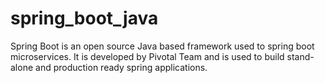# spring_boot_java
Spring Boot is an open source Java based framework used to spring boot microservices. It is developed by Pivotal Team and is used to build stand-alone and production ready spring applications. 
